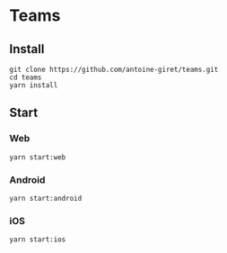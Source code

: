 # Teams

## Install

```
git clone https://github.com/antoine-giret/teams.git
cd teams
yarn install
```

## Start

### Web

```
yarn start:web
```

### Android

```
yarn start:android
```

### iOS

```
yarn start:ios
```

